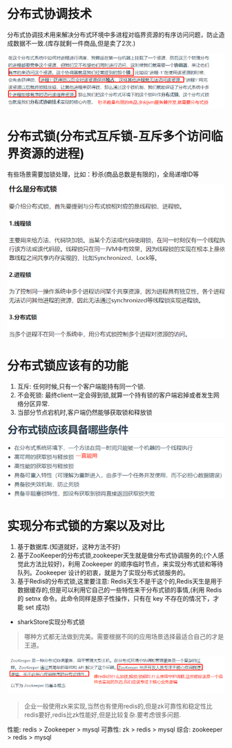 # 分布式协调技术

分布式协调技术用来解决分布式环境中多进程对临界资源的有序访问问题，防止造成数据不一致.(库存就剩一件商品,但是卖了2次.)

![](pics/分布式协调技术.png)

# 分布式锁(分布式互斥锁-互斥多个访问临界资源的进程)

有些场景需要加锁处理，比如：秒杀(商品总数是有限的)，全局递增ID等

![](pics/线程锁和分布式锁(进程锁).png)

# 分布式锁应该有的功能

1. 互斥: 任何时候,只有一个客户端能持有同一个锁.
2. 不会死锁: 最终client一定会得到锁,就算一个持有锁的客户端宕掉或者发生网络分区异常.
3. 当部分节点宕机时,客户端仍然能够获取锁和释放锁

![](pics/分布式锁应该具备哪些条件.png)

# 实现分布式锁的方案以及对比

1. 基于数据库.(知道就好，这种方法不好)
2. 基于ZooKeeper的分布式锁,zookeeper天生就是做分布式协调服务的;(个人感觉此方法比较好)，利用 Zookeeper 的顺序临时节点，来实现分布式锁和等待队列。Zookeeper 设计的初衷，就是为了实现分布式锁服务的。
3. 基于Redis的分布式锁,这里要注意: Redis天生不是干这个的,Redis天生是用于数据缓存的,但是可以利用它自己的一些特性来干分布式锁的事情,(利用 Redis 的 setnx 命令。此命令同样是原子性操作，只有在 key 不存在的情况下，才能 set 成功)
- sharkStore实现分布式锁

>哪种方式都无法做到完美。需要根据不同的应用场景选择最适合自己的才是王道。

![](pics/zookeeper相对于redis的好处.png)

>企业一般使用zk来实现,当然也有使用redis的,但是zk可靠性和稳定性比redis要好,redis比zk性能好,但是比较复杂.要考虑很多问题.

性能: redis > Zookeeper > mysql
可靠性: zk > redis > mysql
综合: zookeeper > redis > mysql
